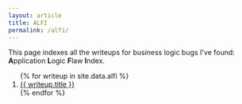 ```yaml
---
layout: article
title: ALFI
permalink: /alfi/
---
```


This page indexes all the writeups for business logic bugs I've found: **A**pplication **L**ogic **F**law **I**ndex.

<ol>
{% for writeup in site.data.alfi %}
  <li>
    <a href="{{ writeup.link }}">
      {{ writeup.title }}
    </a>
  </li>
{% endfor %}
</ol>

